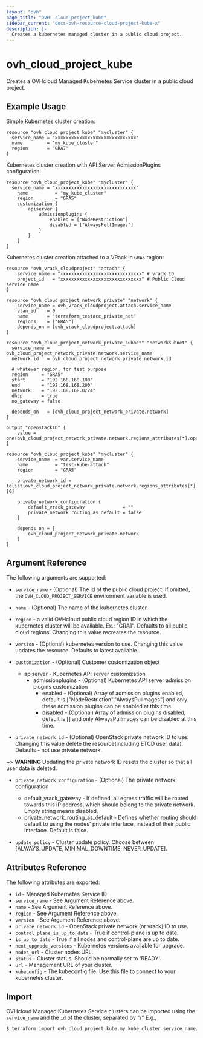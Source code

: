```yaml
---
layout: "ovh"
page_title: "OVH: cloud_project_kube"
sidebar_current: "docs-ovh-resource-cloud-project-kube-x"
description: |-
  Creates a kubernetes managed cluster in a public cloud project.
---
```


# ovh_cloud_project_kube

Creates a OVHcloud Managed Kubernetes Service cluster in a public cloud project.

## Example Usage

Simple Kubernetes cluster creation:

```hcl
resource "ovh_cloud_project_kube" "mycluster" {
  service_name = "xxxxxxxxxxxxxxxxxxxxxxxxxxxxxx"
  name         = "my_kube_cluster"
  region       = "GRA7"
}
```

Kubernetes cluster creation with API Server AdmissionPlugins configuration:

```hcl
resource "ovh_cloud_project_kube" "mycluster" {
  service_name = "xxxxxxxxxxxxxxxxxxxxxxxxxxxxxx"
	name          = "my_kube_cluster"
	region        = "GRA5"
	customization {
		apiserver {
			admissionplugins {
				enabled = ["NodeRestriction"]
				disabled = ["AlwaysPullImages"]
			}
		}
	}
}
```

Kubernetes cluster creation attached to a VRack in `GRA5` region:

```hcl
resource "ovh_vrack_cloudproject" "attach" {
	service_name = "xxxxxxxxxxxxxxxxxxxxxxxxxxxxxx" # vrack ID
	project_id   = "xxxxxxxxxxxxxxxxxxxxxxxxxxxxxx" # Public Cloud service name
}

resource "ovh_cloud_project_network_private" "network" {
	service_name = ovh_vrack_cloudproject.attach.service_name
	vlan_id    = 0
	name       = "terraform_testacc_private_net"
	regions    = ["GRA5"]
	depends_on = [ovh_vrack_cloudproject.attach]
}

resource "ovh_cloud_project_network_private_subnet" "networksubnet" {
  service_name = ovh_cloud_project_network_private.network.service_name
  network_id   = ovh_cloud_project_network_private.network.id

  # whatever region, for test purpose
  region     = "GRA5"
  start      = "192.168.168.100"
  end        = "192.168.168.200"
  network    = "192.168.168.0/24"
  dhcp       = true
  no_gateway = false

  depends_on   = [ovh_cloud_project_network_private.network]
}

output "openstackID" {
    value = one(ovh_cloud_project_network_private.network.regions_attributes[*].openstackid)
}

resource "ovh_cloud_project_kube" "mycluster" {
	service_name  = var.service_name
	name          = "test-kube-attach"
	region        = "GRA5"

	private_network_id = tolist(ovh_cloud_project_network_private.network.regions_attributes[*].openstackid)[0]
   
	private_network_configuration {
		default_vrack_gateway              = ""
		private_network_routing_as_default = false
	}

	depends_on = [
		ovh_cloud_project_network_private.network
	]
}
```

## Argument Reference

The following arguments are supported:

* `service_name` - (Optional) The id of the public cloud project. If omitted,
    the `OVH_CLOUD_PROJECT_SERVICE` environment variable is used.

* `name` - (Optional) The name of the kubernetes cluster.

* `region` - a valid OVHcloud public cloud region ID in which the kubernetes
   cluster will be available. Ex.: "GRA1". Defaults to all public cloud regions.
   Changing this value recreates the resource.

* `version` - (Optional) kubernetes version to use.
   Changing this value updates the resource. Defaults to latest available.

* `customization` - (Optional) Customer customization object
  * apiserver - Kubernetes API server customization
    * admissionplugins - (Optional) Kubernetes API server admission plugins customization
        * enabled - (Optional) Array of admission plugins enabled, default is ["NodeRestriction","AlwaysPulImages"] and only these admission plugins can be enabled at this time. 
        * disabled - (Optional) Array of admission plugins disabled, default is [] and only AlwaysPulImages can be disabled at this time.

* `private_network_id` - (Optional) OpenStack private network ID to use.
   Changing this value delete the resource(including ETCD user data). Defaults - not use private network.
   
~> __WARNING__ Updating the private network ID resets the cluster so that all user data is deleted.

* `private_network_configuration` - (Optional) The private network configuration
  * default_vrack_gateway - If defined, all egress traffic will be routed towards this IP address, which should belong to the private network. Empty string means disabled.
  * private_network_routing_as_default - Defines whether routing should default to using the nodes' private interface, instead of their public interface. Default is false.

* `update_policy` - Cluster update policy. Choose between [ALWAYS_UPDATE, MINIMAL_DOWNTIME, NEVER_UPDATE].

## Attributes Reference

The following attributes are exported:

* `id` - Managed Kubernetes Service ID
* `service_name` - See Argument Reference above.
* `name` - See Argument Reference above.
* `region` - See Argument Reference above.
* `version` - See Argument Reference above.
* `private_network_id` - OpenStack private network (or vrack) ID to use.
* `control_plane_is_up_to_date` - True if control-plane is up to date.
* `is_up_to_date` - True if all nodes and control-plane are up to date.
* `next_upgrade_versions` - Kubernetes versions available for upgrade.
* `nodes_url` - Cluster nodes URL.
* `status` - Cluster status. Should be normally set to 'READY'.
* `url` - Management URL of your cluster.
* `kubeconfig` - The kubeconfig file. Use this file to connect to your kubernetes cluster.

## Import

OVHcloud Managed Kubernetes Service clusters can be imported using the `service_name` and the `id` of the cluster, separated by "/" E.g.,

```bash
$ terraform import ovh_cloud_project_kube.my_kube_cluster service_name/kube_id
```
